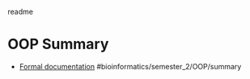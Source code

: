 readme

# OOP Summary
* [Formal documentation](formal_documentation)
#bioinformatics/semester_2/OOP/summary
